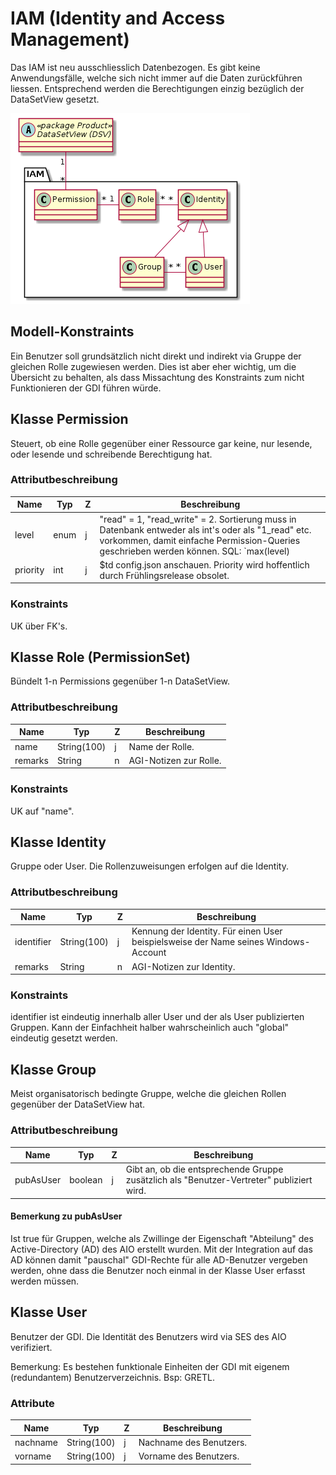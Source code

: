 # IAM (Identity and Access Management)

Das IAM ist neu ausschliesslich Datenbezogen. Es gibt keine Anwendungsfälle, welche sich nicht immer
auf die Daten zurückführen liessen. Entsprechend werden die Berechtigungen einzig bezüglich der DataSetView 
gesetzt.

![IAM](../puml/rendered/iam.png)

## Modell-Konstraints

Ein Benutzer soll grundsätzlich nicht direkt und indirekt via Gruppe der gleichen Rolle zugewiesen werden. Dies ist
aber eher wichtig, um die Übersicht zu behalten, als dass Missachtung des Konstraints zum nicht Funktionieren der 
GDI führen würde. 

## Klasse Permission

Steuert, ob eine Rolle gegenüber einer Ressource gar keine, nur lesende, oder lesende und schreibende Berechtigung hat.

### Attributbeschreibung

|Name|Typ|Z|Beschreibung|
|---|---|---|---|
|level|enum|j|"read" = 1, "read_write" = 2. Sortierung muss in Datenbank entweder als int's oder als "1_read" etc. vorkommen, damit einfache Permission-Queries geschrieben werden können. SQL: `max(level) |
|priority|int|j|$td config.json anschauen. Priority wird hoffentlich durch Frühlingsrelease obsolet.|

### Konstraints

UK über FK's.

## Klasse Role (PermissionSet)

Bündelt 1-n Permissions gegenüber 1-n  DataSetView.

### Attributbeschreibung

|Name|Typ|Z|Beschreibung|
|---|---|---|---|
|name|String(100)|j|Name der Rolle.|
|remarks|String|n|AGI-Notizen zur Rolle.|

### Konstraints

UK auf "name".

## Klasse Identity

Gruppe oder User. Die Rollenzuweisungen erfolgen auf die Identity.

### Attributbeschreibung

|Name|Typ|Z|Beschreibung|
|---|---|---|---|
|identifier|String(100)|j|Kennung der Identity. Für einen User beispielsweise der Name seines Windows-Account|
|remarks|String|n|AGI-Notizen zur Identity.|

### Konstraints

identifier ist eindeutig innerhalb aller User und der als User publizierten Gruppen. Kann der Einfachheit halber
wahrscheinlich auch "global" eindeutig gesetzt werden.

## Klasse Group

Meist organisatorisch bedingte Gruppe, welche die gleichen Rollen gegenüber der DataSetView hat. 

### Attributbeschreibung

|Name|Typ|Z|Beschreibung|
|---|---|---|---|
|pubAsUser|boolean|j|Gibt an, ob die entsprechende Gruppe zusätzlich als "Benutzer-Vertreter" publiziert wird.|

#### Bemerkung zu pubAsUser
Ist true für Gruppen, welche als Zwillinge der Eigenschaft "Abteilung" des Active-Directory (AD) des AIO erstellt wurden.
Mit der Integration auf das AD können damit "pauschal" GDI-Rechte für alle AD-Benutzer vergeben werden, ohne
dass die Benutzer noch einmal in der Klasse User erfasst werden müssen.

## Klasse User

Benutzer der GDI. Die Identität des Benutzers wird via SES des AIO verifiziert.

Bemerkung: Es bestehen funktionale Einheiten der GDI mit eigenem (redundantem) Benutzerverzeichnis. Bsp: GRETL.

### Attribute

|Name|Typ|Z|Beschreibung|
|---|---|---|---|
|nachname|String(100)|j|Nachname des Benutzers.|
|vorname|String(100)|j|Vorname des Benutzers.|




